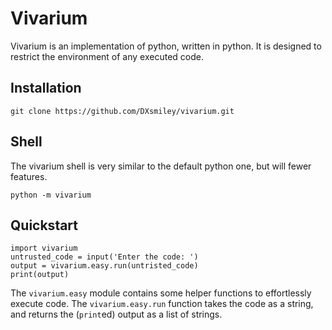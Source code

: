 # Vivarium

Vivarium is an implementation of python, written in python. It is designed to restrict the environment of any executed code.

## Installation

	git clone https://github.com/DXsmiley/vivarium.git

## Shell

The vivarium shell is very similar to the default python one, but will fewer features.

	python -m vivarium

## Quickstart

	import vivarium
	untrusted_code = input('Enter the code: ')
	output = vivarium.easy.run(untristed_code)
	print(output)

The `vivarium.easy` module contains some helper functions to effortlessly execute code.
The `vivarium.easy.run` function takes the code as a string, and returns the (`print`ed) output as a list of strings.
